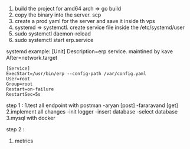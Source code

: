 1. build the project for amd64 arch => go build
2. copy the binary into the server. scp
3. create a prod yaml for the server and save it inside th vps
4. systemd => systemctl. create service file inside the /etc/systemd/user
5. sudo systemctl daemon-reload
6. sudo systemctl start erp.service




systemd example:
    [Unit]
    Description=erp service. maintined by kave
    After=network.target

    [Service]
    ExecStart=/usr/bin/erp --config-path /var/config.yaml
    User=root
    Group=root
    Restart=on-failure
    RestartSec=5s



step 1 :
1.test all endpoint with postman
 -aryan [post]
 -fararavand [get]
2.implement all changes
 -init logger
 -insert database
 -select database
3.mysql with docker


step 2 :
1. metrics
